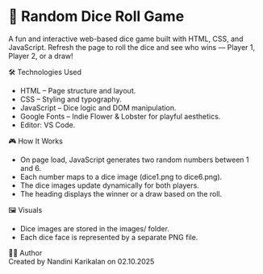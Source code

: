 # 🎲 Random Dice Roll Game

A fun and interactive web-based dice game built with HTML, CSS, and JavaScript. Refresh the page to roll the dice and see who wins — Player 1, Player 2, or a draw!

🛠️ Technologies Used

- HTML – Page structure and layout.
- CSS – Styling and typography.
- JavaScript – Dice logic and DOM manipulation.
- Google Fonts – Indie Flower & Lobster for playful aesthetics.
- Editor: VS Code.

🎮 How It Works
- On page load, JavaScript generates two random numbers between 1 and 6.
- Each number maps to a dice image (dice1.png to dice6.png).
- The dice images update dynamically for both players.
- The heading displays the winner or a draw based on the roll.

🖼️ Visuals
- Dice images are stored in the images/ folder.
- Each dice face is represented by a separate PNG file.

👩‍💻 Author  
Created by Nandini Karikalan on 02.10.2025
